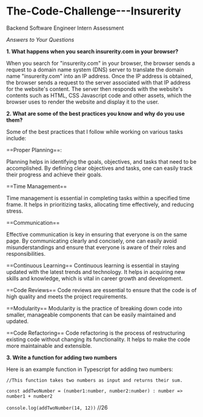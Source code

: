 # The-Code-Challenge---Insurerity
Backend Software Engineer Intern Assessment

*Answers to Your Questions*

**1. What happens when you search insurerity.com in your browser?**

When you search for "insurerity.com" in your browser, the browser sends a request to a domain name system (DNS) server to translate the domain name "insurerity.com" into an IP address. Once the IP address is obtained, the browser sends a request to the server associated with that IP address for the website's content. The server then responds with the website's contents such as HTML, CSS Javascript code and other assets, which the browser uses to render the website and display it to the user.

**2. What are some of the best practices you know and why do you use them?**

Some of the best practices that I follow while working on various tasks include:

==Proper Planning==: 

Planning helps in identifying the goals, objectives, and tasks that need to be accomplished. By defining clear objectives and tasks, one can easily track their progress and achieve their goals.

==Time Management== 

Time management is essential in completing tasks within a specified time frame. It helps in prioritizing tasks, allocating time effectively, and reducing stress.

==Communication== 

Effective communication is key in ensuring that everyone is on the same page. By communicating clearly and concisely, one can easily avoid misunderstandings and ensure that everyone is aware of their roles and responsibilities.

==Continuous Learning==
Continuous learning is essential in staying updated with the latest trends and technology. It helps in acquiring new skills and knowledge, which is vital in career growth and development.

==Code Reviews==
Code reviews are essential to ensure that the code is of high quality and meets the project requirements.

==Modularity==
Modularity is the practice of breaking down code into smaller, manageable components that can be easily maintained and updated.

==Code Refactoring==
Code refactoring is the process of restructuring existing code without changing its functionality. It helps to make the code more maintainable and extensible.

**3. Write a function for adding two numbers**

Here is an example function in Typescript for adding two numbers:

`//This function takes two numbers as input and returns their sum.`

`const addTwoNumber = (number1:number, number2:number) : number => number1 + number2`

`console.log(addTwoNumber(14, 12))`  //26



